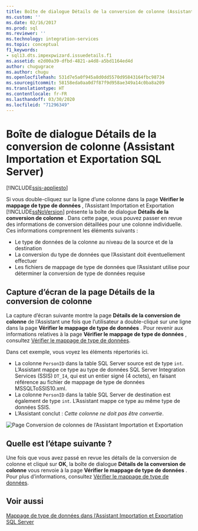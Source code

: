 ```yaml
---
title: Boîte de dialogue Détails de la conversion de colonne (Assistant Importation et Exportation SQL Server) | Microsoft Docs
ms.custom: ''
ms.date: 02/16/2017
ms.prod: sql
ms.reviewer: ''
ms.technology: integration-services
ms.topic: conceptual
f1_keywords:
- sql13.dts.impexpwizard.issuedetails.f1
ms.assetid: e2d00a39-dfbd-4821-a4d8-a5bd1164ed4d
author: chugugrace
ms.author: chugu
ms.openlocfilehash: 531d7e5a0f945a8d0dd5570d95843164fbc98734
ms.sourcegitcommit: 58158eda0aa0d7f87f9d958ae349a14c0ba8a209
ms.translationtype: HT
ms.contentlocale: fr-FR
ms.lasthandoff: 03/30/2020
ms.locfileid: "71296349"
---
```

# <a name="column-conversion-details-dialog-box-sql-server-import-and-export-wizard"></a>Boîte de dialogue Détails de la conversion de colonne (Assistant Importation et Exportation SQL Server)

[!INCLUDE[ssis-appliesto](../../includes/ssis-appliesto-ssvrpluslinux-asdb-asdw-xxx.md)]


  Si vous double-cliquez sur la ligne d’une colonne dans la page **Vérifier le mappage de type de données** , l’Assistant Importation et Exportation [!INCLUDE[ssNoVersion](../../includes/ssnoversion-md.md)] présente la boîte de dialogue **Détails de la conversion de colonne** . Dans cette page, vous pouvez passer en revue des informations de conversion détaillées pour une colonne individuelle. Ces informations comprennent les éléments suivants :
-   Le type de données de la colonne au niveau de la source et de la destination
-   La conversion du type de données que l’Assistant doit éventuellement effectuer
-   Les fichiers de mappage de type de données que l’Assistant utilise pour déterminer la conversion de type de données requise 

## <a name="screen-shot-of-the-column-conversion-details-page"></a>Capture d’écran de la page Détails de la conversion de colonne 
 La capture d’écran suivante montre la page **Détails de la conversion de colonne** de l’Assistant une fois que l’utilisateur a double-cliqué sur une ligne dans la page **Vérifier le mappage de type de données** . Pour revenir aux informations relatives à la page **Vérifier le mappage de type de données** , consultez [Vérifier le mappage de type de données](../../integration-services/import-export-data/review-data-type-mapping-sql-server-import-and-export-wizard.md).
 
Dans cet exemple, vous voyez les éléments répertoriés ici.
-   La colonne `PersonID` dans la table SQL Server source est de type `int`. L’Assistant mappe ce type au type de données SQL Server Integration Services (SSIS) `DT_I4`, qui est un entier signé (4 octets), en faisant référence au fichier de mappage de type de données MSSQLToSSIS10.xml.
-   La colonne `PersonID` dans la table SQL Server de destination est également de type `int`. L’Assistant mappe ce type au même type de données SSIS.
-   L’Assistant conclut : *Cette colonne ne doit pas être convertie*.
 
  
 ![Page Conversion de colonnes de l’Assistant Importation et Exportation](../../integration-services/import-export-data/media/column-conversion.png "Page Conversion de colonnes de l’Assistant Importation et Exportation") 
  
## <a name="whats-next"></a>Quelle est l’étape suivante ?  
 Une fois que vous avez passé en revue les détails de la conversion de colonne et cliqué sur **OK**, la boîte de dialogue **Détails de la conversion de colonne** vous renvoie à la page **Vérifier le mappage de type de données** . Pour plus d’informations, consultez [Vérifier le mappage de type de données](../../integration-services/import-export-data/review-data-type-mapping-sql-server-import-and-export-wizard.md).  

## <a name="see-also"></a>Voir aussi
[Mappage de type de données dans l’Assistant Importation et Exportation SQL Server](../../integration-services/import-export-data/data-type-mapping-in-the-sql-server-import-and-export-wizard.md)
